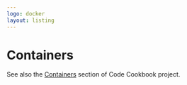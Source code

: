 ```yaml
---
logo: docker
layout: listing
---
```

# Containers


See also the [Containers](https://github.com/MichaelCurrin/code-cookbook/tree/master/recipes/containers) section of Code Cookbook project.
